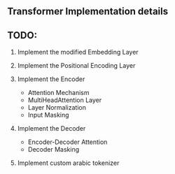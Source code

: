 ## Transformer Implementation details


## TODO:

1. Implement the modified Embedding Layer
2. Implement the Positional Encoding Layer 
3. Implement the Encoder
    - Attention Mechanism
    - MultiHeadAttention Layer
    - Layer Normalization
    - Input Masking
4. Implement the Decoder
    - Encoder-Decoder Attention
    - Decoder Masking
   
5. Implement custom arabic tokenizer
